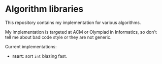 # Algorithm libraries
This repository contains my implementation for various algorithms.

My implementation is targeted at ACM or Olympiad in Informatics,
so don't tell me about bad code style or they are not generic.

Current implementations:
* **rsort**: sort `int` blazing fast.
